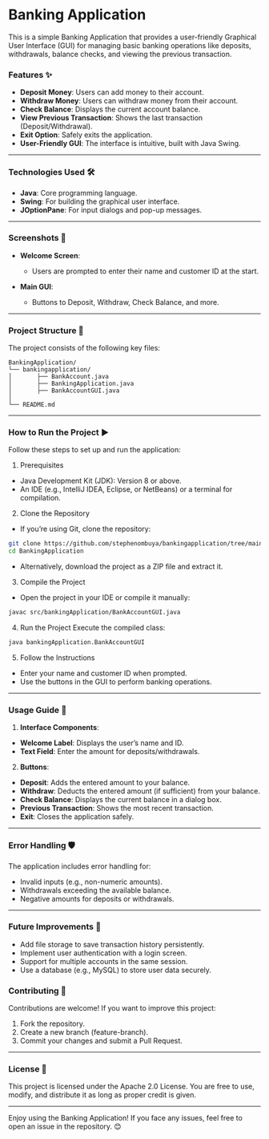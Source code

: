 # **Banking Application**
This is a simple Banking Application that provides a user-friendly Graphical User Interface (GUI) for managing basic banking operations like deposits, withdrawals, balance checks, and viewing the previous transaction.

### **Features ✨**
- **Deposit Money**: Users can add money to their account.
- **Withdraw Money**: Users can withdraw money from their account.
- **Check Balance**: Displays the current account balance.
- **View Previous Transaction**: Shows the last transaction (Deposit/Withdrawal).
- **Exit Option**: Safely exits the application.
- **User-Friendly GUI**: The interface is intuitive, built with Java Swing.

---

### **Technologies Used 🛠️**
- **Java**: Core programming language.
- **Swing**: For building the graphical user interface.
- **JOptionPane**: For input dialogs and pop-up messages.

---

### **Screenshots 📸**
- **Welcome Screen**:
  - Users are prompted to enter their name and customer ID at the start.

- **Main GUI**:
  - Buttons to Deposit, Withdraw, Check Balance, and more.

---

### **Project Structure 📂**
The project consists of the following key files:

```
BankingApplication/
└── bankingapplication/
│       ├── BankAccount.java
│       ├── BankingApplication.java
│       ├── BankAccountGUI.java   
│
└── README.md
```

---


### **How to Run the Project ▶️**
Follow these steps to set up and run the application:

1. Prerequisites
- Java Development Kit (JDK): Version 8 or above.
- An IDE (e.g., IntelliJ IDEA, Eclipse, or NetBeans) or a terminal for compilation.

2. Clone the Repository
- If you’re using Git, clone the repository:

```bash
git clone https://github.com/stephenombuya/bankingapplication/tree/main
cd BankingApplication
```
- Alternatively, download the project as a ZIP file and extract it.

3. Compile the Project
- Open the project in your IDE or compile it manually:

```bash
javac src/bankingApplication/BankAccountGUI.java
```

4. Run the Project
Execute the compiled class:

```bash
java bankingApplication.BankAccountGUI
```

5. Follow the Instructions
- Enter your name and customer ID when prompted.
- Use the buttons in the GUI to perform banking operations.

---

### **Usage Guide 📘**
1. **Interface Components**:
  - **Welcome Label**: Displays the user’s name and ID.
  - **Text Field**: Enter the amount for deposits/withdrawals.
2. **Buttons**:
  - **Deposit**: Adds the entered amount to your balance.
  - **Withdraw**: Deducts the entered amount (if sufficient) from your balance.
  - **Check Balance**: Displays the current balance in a dialog box.
  - **Previous Transaction**: Shows the most recent transaction.
  - **Exit**: Closes the application safely.

---

### **Error Handling 🛡️**
The application includes error handling for:

  - Invalid inputs (e.g., non-numeric amounts).
  - Withdrawals exceeding the available balance.
  - Negative amounts for deposits or withdrawals.

---

### **Future Improvements 🚧**
- Add file storage to save transaction history persistently.
- Implement user authentication with a login screen.
- Support for multiple accounts in the same session.
- Use a database (e.g., MySQL) to store user data securely.


### **Contributing 🤝**
Contributions are welcome! If you want to improve this project:

1. Fork the repository.
2. Create a new branch (feature-branch).
3. Commit your changes and submit a Pull Request.

---

### **License 📝**
This project is licensed under the Apache 2.0 License. You are free to use, modify, and distribute it as long as proper credit is given.

---

Enjoy using the Banking Application! If you face any issues, feel free to open an issue in the repository. 😊
